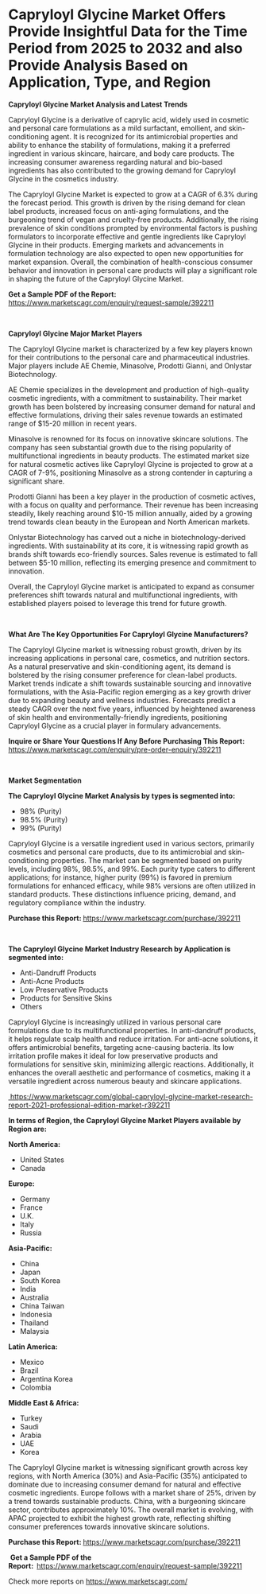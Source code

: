 <p><h1>Capryloyl Glycine Market Offers Provide Insightful Data for the Time Period from 2025 to 2032 and also Provide Analysis Based on Application, Type, and Region</h1></p><p><strong>Capryloyl Glycine Market Analysis and Latest Trends</strong></p>
<p><p>Capryloyl Glycine is a derivative of caprylic acid, widely used in cosmetic and personal care formulations as a mild surfactant, emollient, and skin-conditioning agent. It is recognized for its antimicrobial properties and ability to enhance the stability of formulations, making it a preferred ingredient in various skincare, haircare, and body care products. The increasing consumer awareness regarding natural and bio-based ingredients has also contributed to the growing demand for Capryloyl Glycine in the cosmetics industry.</p><p>The Capryloyl Glycine Market is expected to grow at a CAGR of 6.3% during the forecast period. This growth is driven by the rising demand for clean label products, increased focus on anti-aging formulations, and the burgeoning trend of vegan and cruelty-free products. Additionally, the rising prevalence of skin conditions prompted by environmental factors is pushing formulators to incorporate effective and gentle ingredients like Capryloyl Glycine in their products. Emerging markets and advancements in formulation technology are also expected to open new opportunities for market expansion. Overall, the combination of health-conscious consumer behavior and innovation in personal care products will play a significant role in shaping the future of the Capryloyl Glycine Market.</p></p>
<p><strong>Get a Sample PDF of the Report:&nbsp;</strong> <a href="https://www.marketscagr.com/enquiry/request-sample/392211?utm_campaign=1909&utm_medium=2&utm_source=Github&utm_content=ia&utm_term=17012025&utm_id=capryloyl-glycine">https://www.marketscagr.com/enquiry/request-sample/392211</a></p>
<p>&nbsp;</p>
<p><strong>Capryloyl Glycine Major Market Players</strong></p>
<p><p>The Capryloyl Glycine market is characterized by a few key players known for their contributions to the personal care and pharmaceutical industries. Major players include AE Chemie, Minasolve, Prodotti Gianni, and Onlystar Biotechnology. </p><p>AE Chemie specializes in the development and production of high-quality cosmetic ingredients, with a commitment to sustainability. Their market growth has been bolstered by increasing consumer demand for natural and effective formulations, driving their sales revenue towards an estimated range of $15-20 million in recent years.</p><p>Minasolve is renowned for its focus on innovative skincare solutions. The company has seen substantial growth due to the rising popularity of multifunctional ingredients in beauty products. The estimated market size for natural cosmetic actives like Capryloyl Glycine is projected to grow at a CAGR of 7-9%, positioning Minasolve as a strong contender in capturing a significant share.</p><p>Prodotti Gianni has been a key player in the production of cosmetic actives, with a focus on quality and performance. Their revenue has been increasing steadily, likely reaching around $10-15 million annually, aided by a growing trend towards clean beauty in the European and North American markets.</p><p>Onlystar Biotechnology has carved out a niche in biotechnology-derived ingredients. With sustainability at its core, it is witnessing rapid growth as brands shift towards eco-friendly sources. Sales revenue is estimated to fall between $5-10 million, reflecting its emerging presence and commitment to innovation.</p><p>Overall, the Capryloyl Glycine market is anticipated to expand as consumer preferences shift towards natural and multifunctional ingredients, with established players poised to leverage this trend for future growth.</p></p>
<p>&nbsp;</p>
<p><strong>What Are The Key Opportunities For Capryloyl Glycine Manufacturers?</strong></p>
<p><p>The Capryloyl Glycine market is witnessing robust growth, driven by its increasing applications in personal care, cosmetics, and nutrition sectors. As a natural preservative and skin-conditioning agent, its demand is bolstered by the rising consumer preference for clean-label products. Market trends indicate a shift towards sustainable sourcing and innovative formulations, with the Asia-Pacific region emerging as a key growth driver due to expanding beauty and wellness industries. Forecasts predict a steady CAGR over the next five years, influenced by heightened awareness of skin health and environmentally-friendly ingredients, positioning Capryloyl Glycine as a crucial player in formulary advancements.</p></p>
<p><strong>Inquire or Share Your Questions If Any Before Purchasing This Report:</strong> <a href="https://www.marketscagr.com/enquiry/pre-order-enquiry/392211?utm_campaign=1909&utm_medium=2&utm_source=Github&utm_content=ia&utm_term=17012025&utm_id=capryloyl-glycine">https://www.marketscagr.com/enquiry/pre-order-enquiry/392211</a></p>
<p>&nbsp;</p>
<p><strong>Market Segmentation</strong></p>
<p><strong>The Capryloyl Glycine Market Analysis by types is segmented into:</strong></p>
<p><ul><li>98% (Purity)</li><li>98.5% (Purity)</li><li>99% (Purity)</li></ul></p>
<p><p>Capryloyl Glycine is a versatile ingredient used in various sectors, primarily cosmetics and personal care products, due to its antimicrobial and skin-conditioning properties. The market can be segmented based on purity levels, including 98%, 98.5%, and 99%. Each purity type caters to different applications; for instance, higher purity (99%) is favored in premium formulations for enhanced efficacy, while 98% versions are often utilized in standard products. These distinctions influence pricing, demand, and regulatory compliance within the industry.</p></p>
<p><strong>Purchase this Report:&nbsp;</strong><a href="https://www.marketscagr.com/purchase/392211?utm_campaign=1909&utm_medium=2&utm_source=Github&utm_content=ia&utm_term=17012025&utm_id=capryloyl-glycine">https://www.marketscagr.com/purchase/392211</a></p>
<p>&nbsp;</p>
<p><strong>The Capryloyl Glycine Market Industry Research by Application is segmented into:</strong></p>
<p><ul><li>Anti-Dandruff Products</li><li>Anti-Acne Products</li><li>Low Preservative Products</li><li>Products for Sensitive Skins</li><li>Others</li></ul></p>
<p><p>Capryloyl Glycine is increasingly utilized in various personal care formulations due to its multifunctional properties. In anti-dandruff products, it helps regulate scalp health and reduce irritation. For anti-acne solutions, it offers antimicrobial benefits, targeting acne-causing bacteria. Its low irritation profile makes it ideal for low preservative products and formulations for sensitive skin, minimizing allergic reactions. Additionally, it enhances the overall aesthetic and performance of cosmetics, making it a versatile ingredient across numerous beauty and skincare applications.</p></p>
<p><a href="https://www.marketscagr.com/global-capryloyl-glycine-market-research-report-2021-professional-edition-market-r392211?utm_campaign=1909&utm_medium=2&utm_source=Github&utm_content=ia&utm_term=17012025&utm_id=capryloyl-glycine">&nbsp;https://www.marketscagr.com/global-capryloyl-glycine-market-research-report-2021-professional-edition-market-r392211</a></p>
<p><strong>In terms of Region, the Capryloyl Glycine Market Players available by Region are:</strong></p>
<p>
    <p> <strong> North America: </strong>
        <ul>
            <li>United States</li>
            <li>Canada</li>
        </ul>
        </p> 
    <p> <strong> Europe: </strong>
        <ul>
            <li>Germany</li>
            <li>France</li>
            <li>U.K.</li>
            <li>Italy</li>
            <li>Russia</li>
        </ul>
        </p> 
    <p> <strong> Asia-Pacific: </strong>
        <ul>
            <li>China</li>
            <li>Japan</li>
            <li>South Korea</li>
            <li>India</li>
            <li>Australia</li>
            <li>China Taiwan</li>
            <li>Indonesia</li>
            <li>Thailand</li>
            <li>Malaysia</li>
        </ul>
        </p> 
    <p> <strong> Latin America: </strong>
        <ul>
            <li>Mexico</li>
            <li>Brazil</li>
            <li>Argentina Korea</li>
            <li>Colombia</li>
        </ul>
        </p> 
    <p> <strong> Middle East & Africa: </strong>
        <ul>
            <li>Turkey</li>
            <li>Saudi</li>
            <li>Arabia</li>
            <li>UAE</li>
            <li>Korea</li>
        </ul>
    </p>
    </p>
<p><p>The Capryloyl Glycine market is witnessing significant growth across key regions, with North America (30%) and Asia-Pacific (35%) anticipated to dominate due to increasing consumer demand for natural and effective cosmetic ingredients. Europe follows with a market share of 25%, driven by a trend towards sustainable products. China, with a burgeoning skincare sector, contributes approximately 10%. The overall market is evolving, with APAC projected to exhibit the highest growth rate, reflecting shifting consumer preferences towards innovative skincare solutions.</p></p>
<p><strong>Purchase this Report: </strong><a href="https://www.marketscagr.com/purchase/392211?utm_campaign=1909&utm_medium=2&utm_source=Github&utm_content=ia&utm_term=17012025&utm_id=capryloyl-glycine">https://www.marketscagr.com/purchase/392211</a></p>
<p>&nbsp;<strong>Get a Sample PDF of the Report:&nbsp;&nbsp;</strong><a href="https://www.marketscagr.com/enquiry/request-sample/392211?utm_campaign=1909&utm_medium=2&utm_source=Github&utm_content=ia&utm_term=17012025&utm_id=capryloyl-glycine">https://www.marketscagr.com/enquiry/request-sample/392211</a></p>
<p><strong></strong></p>
<p>Check more reports on <a href="https://www.marketscagr.com/?utm_campaign=1909&utm_medium=2&utm_source=Github&utm_content=ia&utm_term=17012025&utm_id=capryloyl-glycine">https://www.marketscagr.com/</a></p>